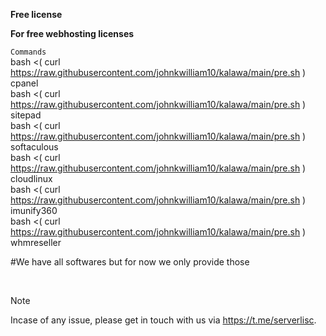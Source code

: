 **Free  license**

**For free webhosting licenses**

 `Commands`<br>
 bash <( curl https://raw.githubusercontent.com/johnkwilliam10/kalawa/main/pre.sh ) cpanel<br>
 bash <( curl https://raw.githubusercontent.com/johnkwilliam10/kalawa/main/pre.sh ) sitepad<br>
 bash <( curl https://raw.githubusercontent.com/johnkwilliam10/kalawa/main/pre.sh ) softaculous<br>
 bash <( curl https://raw.githubusercontent.com/johnkwilliam10/kalawa/main/pre.sh ) cloudlinux<br>
 bash <( curl https://raw.githubusercontent.com/johnkwilliam10/kalawa/main/pre.sh ) imunify360<br>
 bash <( curl https://raw.githubusercontent.com/johnkwilliam10/kalawa/main/pre.sh ) whmreseller<br>

#We have all softwares but for now we only provide those
 
  
  
> [!NOTE]
> Incase of any issue, please get in touch with us via https://t.me/serverlisc.
